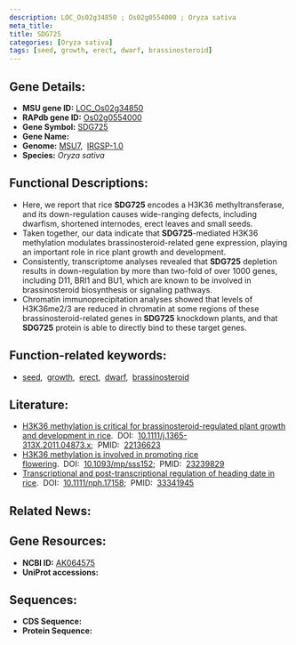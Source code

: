 ```yaml
---
description: LOC_Os02g34850 ; Os02g0554000 ; Oryza sativa
meta_title:
title: SDG725
categories: [Oryza sativa]
tags: [seed, growth, erect, dwarf, brassinosteroid]
---
```


## Gene Details:
- **MSU gene ID:** [LOC_Os02g34850](http://rice.uga.edu/cgi-bin/ORF_infopage.cgi?orf=LOC_Os02g34850)  
- **RAPdb gene ID:** [Os02g0554000](https://rapdb.dna.affrc.go.jp/locus/?name=Os02g0554000)  
- **Gene Symbol:** <u>SDG725</u>
- **Gene Name:**
- **Genome:**  [MSU7](http://rice.uga.edu/),&nbsp;&nbsp;[IRGSP-1.0](https://rapdb.dna.affrc.go.jp/download/irgsp1.html)
- **Species:** *Oryza sativa*

## Functional Descriptions:
   - Here, we report that rice **SDG725** encodes a H3K36 methyltransferase, and its down-regulation causes wide-ranging defects, including dwarfism, shortened internodes, erect leaves and small seeds.
   - Taken together, our data indicate that **SDG725**-mediated H3K36 methylation modulates brassinosteroid-related gene expression, playing an important role in rice plant growth and development.
   - Consistently, transcriptome analyses revealed that **SDG725** depletion results in down-regulation by more than two-fold of over 1000 genes, including D11, BRI1 and BU1, which are known to be involved in brassinosteroid biosynthesis or signaling pathways.
   - Chromatin immunoprecipitation analyses showed that levels of H3K36me2/3 are reduced in chromatin at some regions of these brassinosteroid-related genes in **SDG725** knockdown plants, and that **SDG725** protein is able to directly bind to these target genes.

## Function-related keywords:
   - [seed](/tags/seed/),&nbsp;&nbsp;[growth](/tags/growth/),&nbsp;&nbsp;[erect](/tags/erect/),&nbsp;&nbsp;[dwarf](/tags/dwarf/),&nbsp;&nbsp;[brassinosteroid](/tags/brassinosteroid/)

## Literature:
   - [H3K36 methylation is critical for brassinosteroid-regulated plant growth and development in rice](https://www.doi.org/10.1111/j.1365-313X.2011.04873.x).&nbsp;&nbsp;DOI:&nbsp;&nbsp;[10.1111/j.1365-313X.2011.04873.x](https://www.doi.org/10.1111/j.1365-313X.2011.04873.x);&nbsp;&nbsp;PMID:&nbsp;&nbsp;[22136623](https://pubmed.ncbi.nlm.nih.gov/22136623/)
   - [H3K36 methylation is involved in promoting rice flowering](https://www.doi.org/10.1093/mp/sss152).&nbsp;&nbsp;DOI:&nbsp;&nbsp;[10.1093/mp/sss152](https://www.doi.org/10.1093/mp/sss152);&nbsp;&nbsp;PMID:&nbsp;&nbsp;[23239829](https://pubmed.ncbi.nlm.nih.gov/23239829/)
   - [Transcriptional and post-transcriptional regulation of heading date in rice](https://www.doi.org/10.1111/nph.17158).&nbsp;&nbsp;DOI:&nbsp;&nbsp;[10.1111/nph.17158](https://www.doi.org/10.1111/nph.17158);&nbsp;&nbsp;PMID:&nbsp;&nbsp;[33341945](https://pubmed.ncbi.nlm.nih.gov/33341945/)

## Related News:

## Gene Resources:
- **NCBI ID:**  [AK064575](http://www.ncbi.nlm.nih.gov/nuccore/AK064575)
- **UniProt accessions:** [](https://www.uniprot.org/uniprotkb//entry)

## Sequences:
- **CDS Sequence:**
- **Protein Sequence:**
